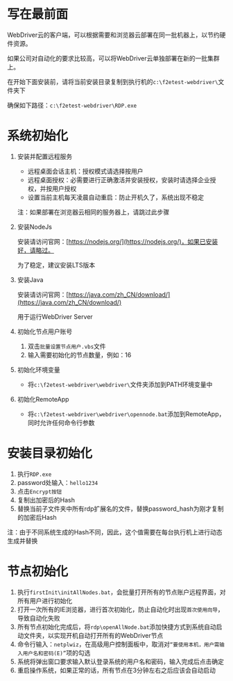 写在最前面
====================

WebDriver云的客户端，可以根据需要和浏览器云部署在同一批机器上，以节约硬件资源。

如果公司对自动化的要求比较高，可以将WebDriver云单独部署在新的一批集群上。

在开始下面安装前，请将当前安装目录复制到执行机的`c:\f2etest-webdriver\`文件夹下

确保如下路径：`c:\f2etest-webdriver\RDP.exe`

系统初始化
====================

1. 安装并配置远程服务

    * 远程桌面会话主机：授权模式请选择按用户
    * 远程桌面授权：必需要进行正确激活并安装授权，安装时请选择企业授权，并按用户授权
    * 设置当前主机每天凌晨自动重启：防止开机久了，系统出现不稳定

    注：如果部署在浏览器云相同的服务器上，请跳过此步骤

2. 安装NodeJs

    安装请访问官网：[https://nodejs.org/](https://nodejs.org/)，如果已安装好，请略过。

    为了稳定，建议安装LTS版本

3. 安装Java

    安装请访问官网：[https://java.com/zh_CN/download/](https://java.com/zh_CN/download/)

    用于运行WebDriver Server

4. 初始化节点用户账号

    1. 双击`批量设置节点用户.vbs`文件
    2. 输入需要初始化的节点数量，例如：16

5. 初始化环境变量

    * 将`c:\f2etest-webdriver\webdriver\`文件夹添加到PATH环境变量中

6. 初始化RemoteApp

    * 将`c:\f2etest-webdriver\webdriver\opennode.bat`添加到RemoteApp，同时允许任何命令行参数


安装目录初始化
====================

1. 执行`RDP.exe`
2. password处输入：`hello1234`
3. 点击`Encrypt按钮`
4. 复制出加密后的Hash
5. 替换当前子文件夹中所有rdp扩展名的文件，替换password_hash为刚才复制的加密后Hash

注：由于不同系统生成的Hash不同，因此，这个值需要在每台执行机上进行动态生成并替换

节点初始化
====================

1. 执行`firstInit\initAllNodes.bat`，会批量打开所有的节点账户远程界面，对所有用户进行初始化
2. 打开一次所有的IE浏览器，进行首次初始化，防止自动化时出现`首次使用向导`，导致自动化失败
3. 所有节点初始化完成后，将`rdp\openAllNode.bat`添加快捷方式到系统自动启动文件夹，以实现开机自动打开所有的WebDriver节点
4. 命令行输入：`netplwiz`，在高级用户控制面板中，取消对`“要使用本机，用户需输入用户名和密码(E)”`项的勾选
5. 系统将弹出窗口要求输入默认登录系统的用户名和密码，输入完成后点击确定
6. 重启操作系统，如果正常的话，所有节点在3分钟左右之后应该会自动启动